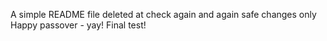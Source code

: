 A simple README file
deleted at
check again
and again
safe changes only
Happy passover - yay!
Final test!
